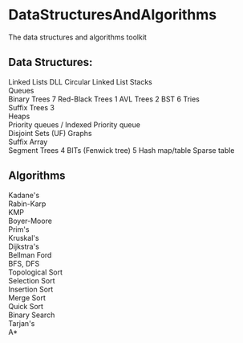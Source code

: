 # DataStructuresAndAlgorithms
The data structures and algorithms toolkit

## Data Structures: 
Linked Lists
DLL 
Circular Linked List 
Stacks   
Queues     
Binary Trees 7 
Red-Black Trees 1 
AVL Trees  2 
BST 6 
Tries   
Suffix Trees 3   
Heaps   
Priority queues / Indexed Priority queue  
Disjoint Sets (UF) 
Graphs   
Suffix Array   
Segment Trees 4
BITs (Fenwick tree) 5
Hash map/table
Sparse table

## Algorithms
Kadane's  
Rabin-Karp  
KMP  
Boyer-Moore  
Prim's  
Kruskal's  
Dijkstra's  
Bellman Ford  
BFS, DFS   
Topological Sort  
Selection Sort  
Insertion Sort  
Merge Sort  
Quick Sort   
Binary Search   
Tarjan's  
A*
